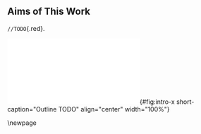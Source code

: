 ## Aims of This Work

`//TODO`{.red}.

![**TODO**](images/thesis-graphical-abstract.pdf "graphical-abstract"){#fig:intro-x short-caption="Outline TODO" align="center" width="100%"}

\newpage